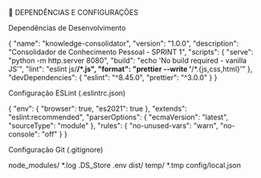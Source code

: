 🔧 DEPENDÊNCIAS E CONFIGURAÇÕES

  Dependências de Desenvolvimento

  {
    "name": "knowledge-consolidator",
    "version": "1.0.0",
    "description": "Consolidador de Conhecimento Pessoal - SPRINT 1",
    "scripts": {
      "serve": "python -m http.server 8080",
      "build": "echo 'No build required - vanilla JS'",
      "lint": "eslint js/**/*.js",
      "format": "prettier --write '**/*.{js,css,html}'"
    },
    "devDependencies": {
      "eslint": "^8.45.0",
      "prettier": "^3.0.0"
    }
  }

  Configuração ESLint (.eslintrc.json)

  {
    "env": {
      "browser": true,
      "es2021": true
    },
    "extends": "eslint:recommended",
    "parserOptions": {
      "ecmaVersion": "latest",
      "sourceType": "module"
    },
    "rules": {
      "no-unused-vars": "warn",
      "no-console": "off"
    }
  }

  Configuração Git (.gitignore)

  node_modules/
  *.log
  .DS_Store
  .env
  dist/
  temp/
  *.tmp
  config/local.json